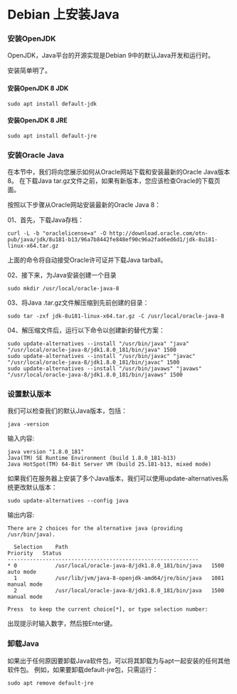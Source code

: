 # Debian 上安装Java

### 安装OpenJDK

OpenJDK，Java平台的开源实现是Debian 9中的默认Java开发和运行时。

安装简单明了。

#### 安装OpenJDK 8 JDK



```
sudo apt install default-jdk
```



#### 安装OpenJDK 8 JRE



```
sudo apt install default-jre
```





### 安装Oracle Java

在本节中，我们将向您展示如何从Oracle网站下载和安装最新的Oracle Java版本8。 在下载Java tar.gz文件之前，如果有新版本，您应该检查Oracle的下载页面。

按照以下步骤从Oracle网站安装最新的Oracle Java 8：

01、首先，下载Java存档：

```
curl -L -b "oraclelicense=a" -O http://download.oracle.com/otn-pub/java/jdk/8u181-b13/96a7b8442fe848ef90c96a2fad6ed6d1/jdk-8u181-linux-x64.tar.gz
```

上面的命令将自动接受Oracle许可证并下载Java tarball。

02、接下来，为Java安装创建一个目录

```
sudo mkdir /usr/local/oracle-java-8
```

03、将Java .tar.gz文件解压缩到先前创建的目录：

```
sudo tar -zxf jdk-8u181-linux-x64.tar.gz -C /usr/local/oracle-java-8
```

04、解压缩文件后，运行以下命令以创建新的替代方案：

```
sudo update-alternatives --install "/usr/bin/java" "java" "/usr/local/oracle-java-8/jdk1.8.0_181/bin/java" 1500
sudo update-alternatives --install "/usr/bin/javac" "javac" "/usr/local/oracle-java-8/jdk1.8.0_181/bin/javac" 1500
sudo update-alternatives --install "/usr/bin/javaws" "javaws" "/usr/local/oracle-java-8/jdk1.8.0_181/bin/javaws" 1500
```



### 设置默认版本

我们可以检查我们的默认Java版本，包括：

```
java -version
```

输入内容:

```
java version "1.8.0_181"
Java(TM) SE Runtime Environment (build 1.8.0_181-b13)
Java HotSpot(TM) 64-Bit Server VM (build 25.181-b13, mixed mode)
```

如果我们在服务器上安装了多个Java版本，我们可以使用update-alternatives系统更改默认版本：

```
sudo update-alternatives --config java
```

输出内容:

```
There are 2 choices for the alternative java (providing /usr/bin/java).

  Selection    Path                                            Priority   Status
------------------------------------------------------------
* 0            /usr/local/oracle-java-8/jdk1.8.0_181/bin/java   1500      auto mode
  1            /usr/lib/jvm/java-8-openjdk-amd64/jre/bin/java   1081      manual mode
  2            /usr/local/oracle-java-8/jdk1.8.0_181/bin/java   1500      manual mode

Press  to keep the current choice[*], or type selection number:
```

出现提示时输入数字，然后按Enter键。

### 卸载Java

如果出于任何原因要卸载Java软件包，可以将其卸载为与apt一起安装的任何其他软件包。 例如，如果要卸载default-jre包，只需运行：

```
sudo apt remove default-jre
```